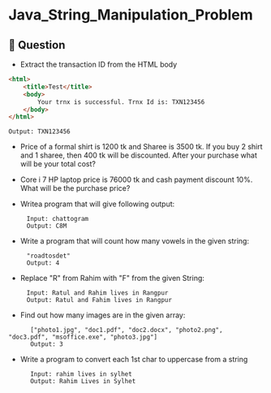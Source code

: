 # Java_String_Manipulation_Problem

## :pushpin: Question
- Extract the transaction ID from the HTML body

```html
<html>
	<title>Test</title>
	<body>
		Your trnx is successful. Trnx Id is: TXN123456
	</body>
</html>
```

```output
Output: TXN123456
```

- Price of a formal shirt is 1200 tk and Sharee is 3500 tk. If you buy 2 shirt and 1 sharee, then 400 tk will be discounted. After your purchase what will be your total cost?

- Core i 7 HP laptop price is 76000 tk and cash payment discount 10%. What will be the purchase price?

- Writea program that will give following output:

```input
     Input: chattogram
     Output: C8M
```

- Write a program that will count how many vowels in the given string:

```input
     "roadtosdet"
     Output: 4
```

- Replace "R" from Rahim with "F" from the given String:

```input
     Input: Ratul and Rahim lives in Rangpur
     Output: Ratul and Fahim lives in Rangpur
```

- Find out how many images are in the given array:

```input
      ["photo1.jpg", "doc1.pdf", "doc2.docx", "photo2.png", "doc3.pdf", "msoffice.exe", "photo3.jpg"]
      Output: 3
```

- Write a program to convert each 1st char to uppercase from a string

```input
      Input: rahim lives in sylhet
      Output: Rahim Lives in Sylhet
```

